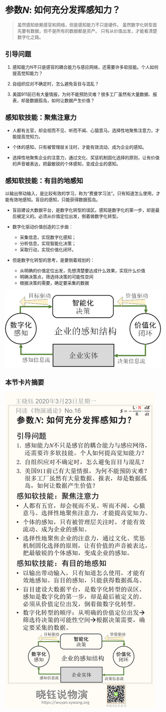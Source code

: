 # 参数*N*: 如何充分发挥感知力？

> 虽然感知依赖感官和网络，但是感知能力不只是硬件。
> 虽然数字化转型首先要有数据，但不是所有的数据都是资产。
> 只有从价值出发，才能看清楚数字化之路。

## 引导问题

1. 感知能力*N*不只是感官的耦合能力与感应网络，还需要许多软技能。个人如何提高觉知能力？

2. 自组织应对不确定时，怎么避免盲目与混乱？

3. 美国911前已有大量情报，为何不能预防灾难？很多工厂虽然有大量数据、报表，却是数据孤岛，如何让数据产生价值？

## 感知软技能：聚焦注意力

- 人都有五官，却会视而不见、听而不闻、心猿意马。选择性地聚焦注意力，才能提高觉知力。

- 个体的感知，只有被管理层关注时，才能有效流动、成为企业的感知。

- 选择性地聚焦企业的注意力，通过文化、奖惩机制固化选择的原则，让有价值的声音被表达，把最敏锐的个体感知，变成企业的感知。

## 感知软技能：有目的地感知

以输出带动输入，是比较有效的学习，称为“费曼学习法”。只有知道怎么使用，才能有效地感知。盲目的感知，只能获得数据孤岛。

- 盲目建设大数据平台，是数字化转型的误区。感知是数字化的第一步，却是最后被定义的。必须从价值定位出发，倒着做数字化转型。

- 数字化驱动价值创造的三步曲：
  - 采集信息，实现数字化感知；
  - 分析信息，实现智能化决策；
  - 采取行动，实现价值化闭环。
- 但是数字化转型的思考，是要倒着规划的：
  - 从明确的价值定位出发，先想清楚要达成什么效果，实现什么价值
  - 明确决策点，筛选待决策的可能性空间
  - 根据决策的需要，确定要采集的数据

![image-20200323115531988](No.16/image-20200323115531988.png)

## 本节卡片摘要

![No.16](No.16/No.16.png)
